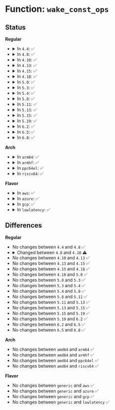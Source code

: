 # Function: <code>wake_const_ops</code>

## Status
<b>Regular</b>
<ul>
<li>
<details>
<summary>In <code>4.4</code>: ✅</summary>

```c
int wake_const_ops(struct sem_array *sma, int semnum, struct list_head *pt);
```

**Collision:** Unique Static

**Inline:** No

**Transformation:** False

**Instances:**

```
In ipc/sem.c (ffffffff81327140)
Location: ipc/sem.c:786
Inline: False
Direct callers:
  - ipc/sem.c:do_smart_wakeup_zero
  - ipc/sem.c:do_smart_wakeup_zero
  - ipc/sem.c:do_smart_wakeup_zero
```
**Symbols:**

```
ffffffff81327140-ffffffff81327246: wake_const_ops (STB_LOCAL)
```
</details>
</li>
<li>
<details>
<summary>In <code>4.8</code>: ✅</summary>

```c
int wake_const_ops(struct sem_array *sma, int semnum, struct list_head *pt);
```

**Collision:** Unique Static

**Inline:** No

**Transformation:** False

**Instances:**

```
In ipc/sem.c (ffffffff8135bc10)
Location: ipc/sem.c:782
Inline: False
Direct callers:
  - ipc/sem.c:do_smart_wakeup_zero
  - ipc/sem.c:do_smart_wakeup_zero
  - ipc/sem.c:do_smart_wakeup_zero
```
**Symbols:**

```
ffffffff8135bc10-ffffffff8135bd19: wake_const_ops (STB_LOCAL)
```
</details>
</li>
<li>
<details>
<summary>In <code>4.10</code>: ✅</summary>

```c
int wake_const_ops(struct sem_array *sma, int semnum, struct wake_q_head *wake_q);
```

**Collision:** Unique Static

**Inline:** No

**Transformation:** False

**Instances:**

```
In ipc/sem.c (ffffffff813722e0)
Location: ipc/sem.c:790
Inline: False
Direct callers:
  - ipc/sem.c:do_smart_wakeup_zero
  - ipc/sem.c:do_smart_wakeup_zero
  - ipc/sem.c:do_smart_wakeup_zero
```
**Symbols:**

```
ffffffff813722e0-ffffffff813723c9: wake_const_ops (STB_LOCAL)
```
</details>
</li>
<li>
<details>
<summary>In <code>4.13</code>: ✅</summary>

```c
int wake_const_ops(struct sem_array *sma, int semnum, struct wake_q_head *wake_q);
```

**Collision:** Unique Static

**Inline:** No

**Transformation:** False

**Instances:**

```
In ipc/sem.c (ffffffff81385540)
Location: ipc/sem.c:801
Inline: False
Direct callers:
  - ipc/sem.c:do_smart_wakeup_zero
  - ipc/sem.c:do_smart_wakeup_zero
  - ipc/sem.c:do_smart_wakeup_zero
```
**Symbols:**

```
ffffffff81385540-ffffffff81385615: wake_const_ops (STB_LOCAL)
```
</details>
</li>
<li>
<details>
<summary>In <code>4.15</code>: ✅</summary>

```c
int wake_const_ops(struct sem_array *sma, int semnum, struct wake_q_head *wake_q);
```

**Collision:** Unique Static

**Inline:** No

**Transformation:** False

**Instances:**

```
In ipc/sem.c (ffffffff813a9dc0)
Location: ipc/sem.c:804
Inline: False
Direct callers:
  - ipc/sem.c:do_smart_wakeup_zero
  - ipc/sem.c:do_smart_wakeup_zero
  - ipc/sem.c:do_smart_wakeup_zero
```
**Symbols:**

```
ffffffff813a9dc0-ffffffff813a9e95: wake_const_ops (STB_LOCAL)
```
</details>
</li>
<li>
<details>
<summary>In <code>4.18</code>: ✅</summary>

```c
int wake_const_ops(struct sem_array *sma, int semnum, struct wake_q_head *wake_q);
```

**Collision:** Unique Static

**Inline:** No

**Transformation:** False

**Instances:**

```
In ipc/sem.c (ffffffff813d9a50)
Location: ipc/sem.c:840
Inline: False
Direct callers:
  - ipc/sem.c:do_smart_wakeup_zero
  - ipc/sem.c:do_smart_wakeup_zero
  - ipc/sem.c:do_smart_wakeup_zero
```
**Symbols:**

```
ffffffff813d9a50-ffffffff813d9b25: wake_const_ops (STB_LOCAL)
```
</details>
</li>
<li>
<details>
<summary>In <code>5.0</code>: ✅</summary>

```c
int wake_const_ops(struct sem_array *sma, int semnum, struct wake_q_head *wake_q);
```

**Collision:** Unique Static

**Inline:** No

**Transformation:** False

**Instances:**

```
In ipc/sem.c (ffffffff813f4290)
Location: ipc/sem.c:839
Inline: False
Direct callers:
  - ipc/sem.c:do_smart_wakeup_zero
  - ipc/sem.c:do_smart_wakeup_zero
  - ipc/sem.c:do_smart_wakeup_zero
```
**Symbols:**

```
ffffffff813f4290-ffffffff813f4365: wake_const_ops (STB_LOCAL)
```
</details>
</li>
<li>
<details>
<summary>In <code>5.3</code>: ✅</summary>

```c
int wake_const_ops(struct sem_array *sma, int semnum, struct wake_q_head *wake_q);
```

**Collision:** Unique Static

**Inline:** No

**Transformation:** False

**Instances:**

```
In ipc/sem.c (ffffffff81420500)
Location: ipc/sem.c:835
Inline: False
Direct callers:
  - ipc/sem.c:do_smart_wakeup_zero
  - ipc/sem.c:do_smart_wakeup_zero
  - ipc/sem.c:do_smart_wakeup_zero
```
**Symbols:**

```
ffffffff81420500-ffffffff814205cc: wake_const_ops (STB_LOCAL)
```
</details>
</li>
<li>
<details>
<summary>In <code>5.4</code>: ✅</summary>

```c
int wake_const_ops(struct sem_array *sma, int semnum, struct wake_q_head *wake_q);
```

**Collision:** Unique Static

**Inline:** No

**Transformation:** False

**Instances:**

```
In ipc/sem.c (ffffffff8143a2f0)
Location: ipc/sem.c:835
Inline: False
Direct callers:
  - ipc/sem.c:do_smart_wakeup_zero
  - ipc/sem.c:do_smart_wakeup_zero
  - ipc/sem.c:do_smart_wakeup_zero
```
**Symbols:**

```
ffffffff8143a2f0-ffffffff8143a3bc: wake_const_ops (STB_LOCAL)
```
</details>
</li>
<li>
<details>
<summary>In <code>5.8</code>: ✅</summary>

```c
int wake_const_ops(struct sem_array *sma, int semnum, struct wake_q_head *wake_q);
```

**Collision:** Unique Static

**Inline:** No

**Transformation:** False

**Instances:**

```
In ipc/sem.c (ffffffff8148a6a0)
Location: ipc/sem.c:851
Inline: False
Direct callers:
  - ipc/sem.c:exit_sem
  - ipc/sem.c:exit_sem
  - ipc/sem.c:semctl_main
  - ipc/sem.c:semctl_main
  - ipc/sem.c:semctl_setval
  - ipc/sem.c:semctl_setval
  - ipc/sem.c:do_smart_wakeup_zero
```
**Symbols:**

```
ffffffff8148a6a0-ffffffff8148a7b4: wake_const_ops (STB_LOCAL)
```
</details>
</li>
<li>
<details>
<summary>In <code>5.11</code>: ✅</summary>

```c
int wake_const_ops(struct sem_array *sma, int semnum, struct wake_q_head *wake_q);
```

**Collision:** Unique Static

**Inline:** No

**Transformation:** False

**Instances:**

```
In ipc/sem.c (ffffffff814a7c50)
Location: ipc/sem.c:850
Inline: False
Direct callers:
  - ipc/sem.c:exit_sem
  - ipc/sem.c:exit_sem
  - ipc/sem.c:semctl_main
  - ipc/sem.c:semctl_main
  - ipc/sem.c:semctl_setval
  - ipc/sem.c:semctl_setval
  - ipc/sem.c:do_smart_wakeup_zero
```
**Symbols:**

```
ffffffff814a7c50-ffffffff814a7d64: wake_const_ops (STB_LOCAL)
```
</details>
</li>
<li>
<details>
<summary>In <code>5.13</code>: ✅</summary>

```c
int wake_const_ops(struct sem_array *sma, int semnum, struct wake_q_head *wake_q);
```

**Collision:** Unique Static

**Inline:** No

**Transformation:** False

**Instances:**

```
In ipc/sem.c (ffffffff814adb90)
Location: ipc/sem.c:852
Inline: False
Direct callers:
  - ipc/sem.c:exit_sem
  - ipc/sem.c:exit_sem
  - ipc/sem.c:semctl_main
  - ipc/sem.c:semctl_main
  - ipc/sem.c:semctl_setval
  - ipc/sem.c:semctl_setval
  - ipc/sem.c:do_smart_wakeup_zero
```
**Symbols:**

```
ffffffff814adb90-ffffffff814adcb4: wake_const_ops (STB_LOCAL)
```
</details>
</li>
<li>
<details>
<summary>In <code>5.15</code>: ✅</summary>

```c
int wake_const_ops(struct sem_array *sma, int semnum, struct wake_q_head *wake_q);
```

**Collision:** Unique Static

**Inline:** No

**Transformation:** False

**Instances:**

```
In ipc/sem.c (ffffffff81506090)
Location: ipc/sem.c:855
Inline: False
Direct callers:
  - ipc/sem.c:exit_sem
  - ipc/sem.c:exit_sem
  - ipc/sem.c:semctl_main
  - ipc/sem.c:semctl_main
  - ipc/sem.c:semctl_setval
  - ipc/sem.c:semctl_setval
  - ipc/sem.c:do_smart_wakeup_zero
```
**Symbols:**

```
ffffffff81506090-ffffffff815061b4: wake_const_ops (STB_LOCAL)
```
</details>
</li>
<li>
<details>
<summary>In <code>5.19</code>: ✅</summary>

```c
int wake_const_ops(struct sem_array *sma, int semnum, struct wake_q_head *wake_q);
```

**Collision:** Unique Static

**Inline:** No

**Transformation:** False

**Instances:**

```
In ipc/sem.c (ffffffff81597f70)
Location: ipc/sem.c:854
Inline: False
Direct callers:
  - ipc/sem.c:exit_sem
  - ipc/sem.c:exit_sem
  - ipc/sem.c:semctl_main
  - ipc/sem.c:semctl_main
  - ipc/sem.c:semctl_setval
  - ipc/sem.c:semctl_setval
  - ipc/sem.c:do_smart_wakeup_zero
```
**Symbols:**

```
ffffffff81597f70-ffffffff815980b6: wake_const_ops (STB_LOCAL)
```
</details>
</li>
<li>
<details>
<summary>In <code>6.2</code>: ✅</summary>

```c
int wake_const_ops(struct sem_array *sma, int semnum, struct wake_q_head *wake_q);
```

**Collision:** Unique Static

**Inline:** No

**Transformation:** False

**Instances:**

```
In ipc/sem.c (ffffffff81641170)
Location: ipc/sem.c:854
Inline: False
Direct callers:
  - ipc/sem.c:exit_sem
  - ipc/sem.c:exit_sem
  - ipc/sem.c:semctl_main
  - ipc/sem.c:semctl_main
  - ipc/sem.c:semctl_setval
  - ipc/sem.c:semctl_setval
  - ipc/sem.c:do_smart_wakeup_zero
```
**Symbols:**

```
ffffffff81641170-ffffffff816412b6: wake_const_ops (STB_LOCAL)
```
</details>
</li>
<li>
<details>
<summary>In <code>6.5</code>: ✅</summary>

```c
int wake_const_ops(struct sem_array *sma, int semnum, struct wake_q_head *wake_q);
```

**Collision:** Unique Static

**Inline:** No

**Transformation:** False

**Instances:**

```
In ipc/sem.c (ffffffff81679700)
Location: ipc/sem.c:854
Inline: False
Direct callers:
  - ipc/sem.c:exit_sem
  - ipc/sem.c:exit_sem
  - ipc/sem.c:semctl_main
  - ipc/sem.c:semctl_main
  - ipc/sem.c:semctl_setval
  - ipc/sem.c:semctl_setval
  - ipc/sem.c:do_smart_wakeup_zero
```
**Symbols:**

```
ffffffff81679700-ffffffff81679846: wake_const_ops (STB_LOCAL)
```
</details>
</li>
<li>
<details>
<summary>In <code>6.8</code>: ✅</summary>

```c
int wake_const_ops(struct sem_array *sma, int semnum, struct wake_q_head *wake_q);
```

**Collision:** Unique Static

**Inline:** No

**Transformation:** False

**Instances:**

```
In ipc/sem.c (ffffffff816b5aa0)
Location: ipc/sem.c:854
Inline: False
Direct callers:
  - ipc/sem.c:exit_sem
  - ipc/sem.c:exit_sem
  - ipc/sem.c:semctl_main
  - ipc/sem.c:semctl_main
  - ipc/sem.c:semctl_setval
  - ipc/sem.c:semctl_setval
  - ipc/sem.c:do_smart_wakeup_zero
```
**Symbols:**

```
ffffffff816b5aa0-ffffffff816b5be6: wake_const_ops (STB_LOCAL)
```
</details>
</li>
</ul>
<b>Arch</b>
<ul>
<li>
<details>
<summary>In <code>arm64</code>: ✅</summary>

```c
int wake_const_ops(struct sem_array *sma, int semnum, struct wake_q_head *wake_q);
```

**Collision:** Unique Static

**Inline:** No

**Transformation:** False

**Instances:**

```
In ipc/sem.c (ffff8000105219e0)
Location: ipc/sem.c:835
Inline: False
Direct callers:
  - ipc/sem.c:do_smart_wakeup_zero
  - ipc/sem.c:do_smart_wakeup_zero
  - ipc/sem.c:do_smart_wakeup_zero
```
**Symbols:**

```
ffff8000105219e0-ffff800010521af4: wake_const_ops (STB_LOCAL)
```
</details>
</li>
<li>
<details>
<summary>In <code>armhf</code>: ✅</summary>

```c
int wake_const_ops(struct sem_array *sma, int semnum, struct wake_q_head *wake_q);
```

**Collision:** Unique Static

**Inline:** No

**Transformation:** False

**Instances:**

```
In ipc/sem.c (c06dcb74)
Location: ipc/sem.c:835
Inline: False
Direct callers:
  - ipc/sem.c:do_smart_wakeup_zero
  - ipc/sem.c:do_smart_wakeup_zero
  - ipc/sem.c:do_smart_wakeup_zero
```
**Symbols:**

```
c06dcb74-c06dcc38: wake_const_ops (STB_LOCAL)
```
</details>
</li>
<li>
<details>
<summary>In <code>ppc64el</code>: ✅</summary>

```c
int wake_const_ops(struct sem_array *sma, int semnum, struct wake_q_head *wake_q);
```

**Collision:** Unique Static

**Inline:** No

**Transformation:** False

**Instances:**

```
In ipc/sem.c (c00000000066b730)
Location: ipc/sem.c:835
Inline: False
Direct callers:
  - ipc/sem.c:do_smart_wakeup_zero
  - ipc/sem.c:do_smart_wakeup_zero
  - ipc/sem.c:do_smart_wakeup_zero
```
**Symbols:**

```
c00000000066b730-c00000000066b8b8: wake_const_ops (STB_LOCAL)
```
</details>
</li>
<li>
<details>
<summary>In <code>riscv64</code>: ✅</summary>

```c
int wake_const_ops(struct sem_array *sma, int semnum, struct wake_q_head *wake_q);
```

**Collision:** Unique Static

**Inline:** No

**Transformation:** False

**Instances:**

```
In ipc/sem.c (ffffffe0003873b4)
Location: ipc/sem.c:835
Inline: False
Direct callers:
  - ipc/sem.c:do_smart_wakeup_zero
  - ipc/sem.c:do_smart_wakeup_zero
  - ipc/sem.c:do_smart_wakeup_zero
```
**Symbols:**

```
ffffffe0003873b4-ffffffe000387482: wake_const_ops (STB_LOCAL)
```
</details>
</li>
</ul>
<b>Flavor</b>
<ul>
<li>
<details>
<summary>In <code>aws</code>: ✅</summary>

```c
int wake_const_ops(struct sem_array *sma, int semnum, struct wake_q_head *wake_q);
```

**Collision:** Unique Static

**Inline:** No

**Transformation:** False

**Instances:**

```
In ipc/sem.c (ffffffff814328d0)
Location: ipc/sem.c:835
Inline: False
Direct callers:
  - ipc/sem.c:do_smart_wakeup_zero
  - ipc/sem.c:do_smart_wakeup_zero
  - ipc/sem.c:do_smart_wakeup_zero
```
**Symbols:**

```
ffffffff814328d0-ffffffff8143299c: wake_const_ops (STB_LOCAL)
```
</details>
</li>
<li>
<details>
<summary>In <code>azure</code>: ✅</summary>

```c
int wake_const_ops(struct sem_array *sma, int semnum, struct wake_q_head *wake_q);
```

**Collision:** Unique Static

**Inline:** No

**Transformation:** False

**Instances:**

```
In ipc/sem.c (ffffffff81423350)
Location: ipc/sem.c:835
Inline: False
Direct callers:
  - ipc/sem.c:do_smart_wakeup_zero
  - ipc/sem.c:do_smart_wakeup_zero
  - ipc/sem.c:do_smart_wakeup_zero
```
**Symbols:**

```
ffffffff81423350-ffffffff8142341c: wake_const_ops (STB_LOCAL)
```
</details>
</li>
<li>
<details>
<summary>In <code>gcp</code>: ✅</summary>

```c
int wake_const_ops(struct sem_array *sma, int semnum, struct wake_q_head *wake_q);
```

**Collision:** Unique Static

**Inline:** No

**Transformation:** False

**Instances:**

```
In ipc/sem.c (ffffffff8142ea70)
Location: ipc/sem.c:835
Inline: False
Direct callers:
  - ipc/sem.c:do_smart_wakeup_zero
  - ipc/sem.c:do_smart_wakeup_zero
  - ipc/sem.c:do_smart_wakeup_zero
```
**Symbols:**

```
ffffffff8142ea70-ffffffff8142eb3c: wake_const_ops (STB_LOCAL)
```
</details>
</li>
<li>
<details>
<summary>In <code>lowlatency</code>: ✅</summary>

```c
int wake_const_ops(struct sem_array *sma, int semnum, struct wake_q_head *wake_q);
```

**Collision:** Unique Static

**Inline:** No

**Transformation:** False

**Instances:**

```
In ipc/sem.c (ffffffff81445d60)
Location: ipc/sem.c:835
Inline: False
Direct callers:
  - ipc/sem.c:do_smart_wakeup_zero
  - ipc/sem.c:do_smart_wakeup_zero
  - ipc/sem.c:do_smart_wakeup_zero
```
**Symbols:**

```
ffffffff81445d60-ffffffff81445e2c: wake_const_ops (STB_LOCAL)
```
</details>
</li>
</ul>

## Differences
<b>Regular</b>
<ul>
<li>
No changes between <code>4.4</code> and <code>4.8</code> ✅
</li>
<li>
<details>
<summary>Changed between <code>4.8</code> and <code>4.10</code> ⚠️</summary>
<ul>
<li>
<b>Param added. </b>
<code>struct wake_q_head *wake_q</code>
</li>
<li>
<b>Param removed. </b>
<code>struct list_head *pt</code>
</li>
</ul>
</details>
</li>
<li>
No changes between <code>4.10</code> and <code>4.13</code> ✅
</li>
<li>
No changes between <code>4.13</code> and <code>4.15</code> ✅
</li>
<li>
No changes between <code>4.15</code> and <code>4.18</code> ✅
</li>
<li>
No changes between <code>4.18</code> and <code>5.0</code> ✅
</li>
<li>
No changes between <code>5.0</code> and <code>5.3</code> ✅
</li>
<li>
No changes between <code>5.3</code> and <code>5.4</code> ✅
</li>
<li>
No changes between <code>5.4</code> and <code>5.8</code> ✅
</li>
<li>
No changes between <code>5.8</code> and <code>5.11</code> ✅
</li>
<li>
No changes between <code>5.11</code> and <code>5.13</code> ✅
</li>
<li>
No changes between <code>5.13</code> and <code>5.15</code> ✅
</li>
<li>
No changes between <code>5.15</code> and <code>5.19</code> ✅
</li>
<li>
No changes between <code>5.19</code> and <code>6.2</code> ✅
</li>
<li>
No changes between <code>6.2</code> and <code>6.5</code> ✅
</li>
<li>
No changes between <code>6.5</code> and <code>6.8</code> ✅
</li>
</ul>
<b>Arch</b>
<ul>
<li>
No changes between <code>amd64</code> and <code>arm64</code> ✅
</li>
<li>
No changes between <code>amd64</code> and <code>armhf</code> ✅
</li>
<li>
No changes between <code>amd64</code> and <code>ppc64el</code> ✅
</li>
<li>
No changes between <code>amd64</code> and <code>riscv64</code> ✅
</li>
</ul>
<b>Flavor</b>
<ul>
<li>
No changes between <code>generic</code> and <code>aws</code> ✅
</li>
<li>
No changes between <code>generic</code> and <code>azure</code> ✅
</li>
<li>
No changes between <code>generic</code> and <code>gcp</code> ✅
</li>
<li>
No changes between <code>generic</code> and <code>lowlatency</code> ✅
</li>
</ul>
